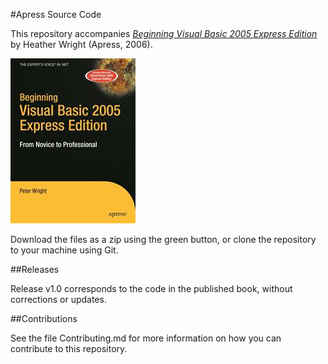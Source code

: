 #Apress Source Code

This repository accompanies [*Beginning Visual Basic 2005 Express Edition*](http://www.apress.com/9781590596227) by Heather Wright (Apress, 2006).

![Cover image](9781590596227.jpg)

Download the files as a zip using the green button, or clone the repository to your machine using Git.

##Releases

Release v1.0 corresponds to the code in the published book, without corrections or updates.

##Contributions

See the file Contributing.md for more information on how you can contribute to this repository.
